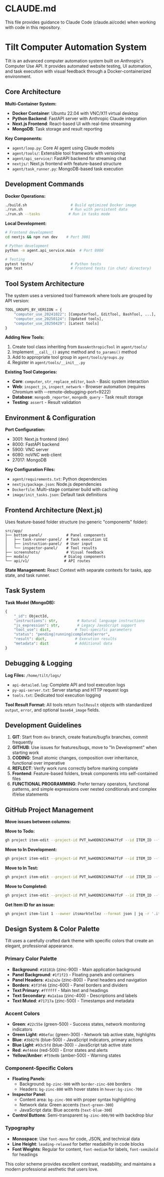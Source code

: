 # CLAUDE.md

This file provides guidance to Claude Code (claude.ai/code) when working with code in this repository.

# Tilt Computer Automation System

Tilt is an advanced computer automation system built on Anthropic's Computer Use API. It provides automated website testing, UI automation, and task execution with visual feedback through a Docker-containerized environment.

## Core Architecture

**Multi-Container System:**
- **Docker Container**: Ubuntu 22.04 with VNC/X11 virtual desktop
- **Python Backend**: FastAPI server with Anthropic Claude integration
- **Next.js Frontend**: React-based UI with real-time streaming
- **MongoDB**: Task storage and result reporting

**Key Components:**
- `agent/loop.py`: Core AI agent using Claude models
- `agent/tools/`: Extensible tool framework with versioning
- `agent/api_service/`: FastAPI backend for streaming chat
- `nextjs/`: Next.js frontend with feature-based structure
- `agent/task_runner.py`: MongoDB-based task execution

## Development Commands

**Docker Operations:**
```bash
./build.sh                    # Build optimized Docker image
./run.sh                      # Run with persistent data
./run.sh --tasks             # Run in tasks mode
```

**Local Development:**
```bash
# Frontend development
cd nextjs && npm run dev    # Port 3001

# Python development  
python -m agent.api_service.main  # Port 8000

# Testing
pytest tests/                 # Python tests
npm test                      # Frontend tests (in chat/ directory)
```

## Tool System Architecture

The system uses a versioned tool framework where tools are grouped by API version:

```python
TOOL_GROUPS_BY_VERSION = {
    "computer_use_20241022": [ComputerTool, EditTool, BashTool, ...],
    "computer_use_20250124": [Updated tools],
    "computer_use_20250429": [Latest tools]
}
```

**Adding New Tools:**
1. Create tool class inheriting from `BaseAnthropicTool` in `agent/tools/`
2. Implement `__call__()` async method and `to_params()` method
3. Add to appropriate tool group in `agent/tools/groups.py`
4. Register in `agent/tools/__init__.py`

**Existing Tool Categories:**
- **Core**: `computer`, `str_replace_editor`, `bash` - Basic system interaction
- **Web**: `inspect_js`, `inspect_network` - Browser automation (requires Chromium with --remote-debugging-port=9222)
- **Database**: `mongodb_reporter`, `mongodb_query` - Task result storage
- **Testing**: `assert` - Result validation

## Environment & Configuration

**Port Configuration:**
- 3001: Next.js frontend (dev)
- 8000: FastAPI backend
- 5900: VNC server
- 6080: noVNC web client
- 27017: MongoDB

**Key Configuration Files:**
- `agent/requirements.txt`: Python dependencies
- `nextjs/package.json`: Node.js dependencies
- `Dockerfile`: Multi-stage container build with caching
- `image/init_tasks.json`: Default task definitions

## Frontend Architecture (Next.js)

Uses feature-based folder structure (no generic "components" folder):

```
src/app/
├── bottom-panel/           # Panel components
│   ├── task-runner-panel/  # Task execution UI  
│   ├── instruction-panel/  # User input
│   └── inspector-panel/    # Tool results
├── screenshots/            # Visual feedback
├── modals/                # Dialog components
└── api/v1/                # API routes
```

**State Management:** React Context with separate contexts for tasks, app state, and task runner.

## Task System

**Task Model (MongoDB):**
```python
{
    "_id": ObjectId,
    "instructions": str,         # Natural language instructions
    "js_expression": str,        # Legacy JavaScript support  
    "tool_use": dict,           # Tool-specific parameters
    "status": "pending|running|completed|error",
    "result": dict,             # Execution results
    "metadata": dict            # Additional data
}
```

## Debugging & Logging

**Log Files:** `/home/tilt/logs/`
- `api-detailed.log`: Complete API and tool execution logs
- `py-api-server.txt`: Server startup and HTTP request logs
- `tools.txt`: Dedicated tool execution logging

**Tool Result Format:** All tools return `ToolResult` objects with standardized `output`, `error`, and optional `base64_image` fields.

## Development Guidelines

1. **GIT**: Start from `dev` branch, create feature/bugfix branches, commit frequently
2. **GITHUB**: Use issues for features/bugs, move to "In Development" when starting work
3. **CODING**: Small atomic changes, composition over inheritance, functional over imperative
4. **REFLECT**: Verify work runs correctly before marking complete
5. **Frontend**: Feature-based folders, break components into self-contained files
6. **FUNCTIONAL PROGRAMMING**: Prefer ternary operators, functional patterns, and simple expressions over nested conditionals and complex if/else statements

## GitHub Project Management

**Move issues between columns:**

**Move to Todo:**
```bash
gh project item-edit --project-id PVT_kwHODNICkM4A7fzF --id ITEM_ID --field-id PVTSSF_lAHODNICkM4A7fzFzgvxw9g --single-select-option-id ca348567
```

**Move to In Development:**
```bash
gh project item-edit --project-id PVT_kwHODNICkM4A7fzF --id ITEM_ID --field-id PVTSSF_lAHODNICkM4A7fzFzgvxw9g --single-select-option-id e04a4fe7
```

**Move to In Test:**
```bash
gh project item-edit --project-id PVT_kwHODNICkM4A7fzF --id ITEM_ID --field-id PVTSSF_lAHODNICkM4A7fzFzgvxw9g --single-select-option-id 60f4302e
```

**Move to Completed:**
```bash
gh project item-edit --project-id PVT_kwHODNICkM4A7fzF --id ITEM_ID --field-id PVTSSF_lAHODNICkM4A7fzFzgvxw9g --single-select-option-id d7545599
```

**Get Item ID for an issue:**
```bash
gh project item-list 1 --owner itsmarktellez --format json | jq -r '.items[] | select(.content.number == ISSUE_NUMBER) | .id'
```

## Design System & Color Palette

Tilt uses a carefully crafted dark theme with specific colors that create an elegant, professional appearance.

### Primary Color Palette
- **Background**: `#18181b` (zinc-900) - Main application background
- **Panel Background**: `#1f1f23` - Floating panels and containers
- **Panel Headers**: `#2a2a2e` (zinc-800) - Panel headers and navigation
- **Borders**: `#3f3f46` (zinc-600) - Panel borders and dividers
- **Text Primary**: `#ffffff` - Main text and headings
- **Text Secondary**: `#a1a1aa` (zinc-400) - Descriptions and labels
- **Text Muted**: `#71717a` (zinc-500) - Timestamps and metadata

### Accent Colors
- **Green**: `#22c55e` (green-500) - Success states, network monitoring indicators
- **Green Light**: `#86efac` (green-300) - Network tab active state, highlights
- **Blue**: `#3b82f6` (blue-500) - JavaScript indicators, primary actions
- **Blue Light**: `#93c5fd` (blue-300) - JavaScript tab active state
- **Red**: `#ef4444` (red-500) - Error states and alerts
- **Yellow/Amber**: `#f59e0b` (amber-500) - Warning states

### Component-Specific Colors
- **Floating Panels**: 
  - Background: `bg-zinc-900` with `border-zinc-600` borders
  - Headers: `bg-zinc-800` with hover states in `hover:bg-zinc-700`
- **Inspector Panel**:
  - Content area: `bg-zinc-900` with proper syntax highlighting
  - Network data: Green accents (`text-green-300`)
  - JavaScript data: Blue accents (`text-blue-300`)
- **Control Buttons**: Semi-transparent `bg-zinc-800/90` with backdrop blur

### Typography
- **Monospace**: Use `font-mono` for code, JSON, and technical data
- **Line Height**: `leading-relaxed` for better readability in code blocks
- **Font Weights**: Regular for content, `font-medium` for labels, `font-semibold` for headings

This color scheme provides excellent contrast, readability, and maintains a modern professional aesthetic that users love.